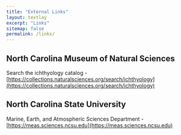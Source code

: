 ```yaml
---
title: "External Links"
layout: textlay
excerpt: "Links"
sitemap: false
permalink: /links/
---
```


## North Carolina Museum of Natural Sciences
Search the ichthyology catalog - [https://collections.naturalsciences.org/search/ichthyology](https://collections.naturalsciences.org/search/ichthyology)


## North Carolina State University
Marine, Earth, and Atmospheric Sciences Department - [https://meas.sciences.ncsu.edu](https://meas.sciences.ncsu.edu)